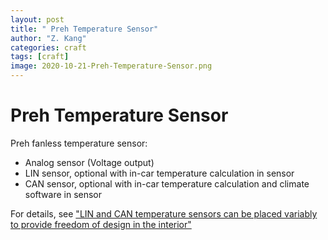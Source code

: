 ```yaml
---
layout: post
title: " Preh Temperature Sensor"
author: "Z. Kang"
categories: craft
tags: [craft]
image: 2020-10-21-Preh-Temperature-Sensor.png
---
```


# Preh Temperature Sensor

Preh fanless temperature sensor:
- Analog sensor (Voltage output)
- LIN sensor, optional with in-car temperature calculation in sensor
- CAN sensor, optional with in-car temperature calculation and climate software in sensor

For details, see
["LIN and CAN temperature sensors can be placed variably to provide freedom of design in the interior"](https://www.preh.com/fileadmin/user_upload/Preh_Temperatursensoren_EN.pdf)